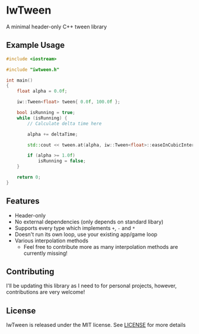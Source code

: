 # IwTween

A minimal header-only C++ tween library

## Example Usage

```cpp
#include <iostream>

#include "iwtween.h"

int main()
{
    float alpha = 0.0f;

    iw::Tween<float> tween{ 0.0f, 100.0f };

    bool isRunning = true;
    while (isRunning) {
        // Calculate delta time here

        alpha += deltaTime;

        std::cout << tween.at(alpha, iw::Tween<float>::easeInCubicInterp) << std::endl;

        if (alpha >= 1.0f)
            isRunning = false;
    }

    return 0;
}
```

## Features

- Header-only
- No external dependencies (only depends on standard libary)
- Supports every type which implements `+`, `-` and `*`
- Doesn't run its own loop, use your existing app/game loop
- Various interpolation methods
  - Feel free to contribute more as many interpolation methods are currently missing!

## Contributing

I'll be updating this library as I need to for personal projects, however, contributions are very welcome!

## License

IwTween is released under the MIT license. See [LICENSE](./LICENSE) for more details
